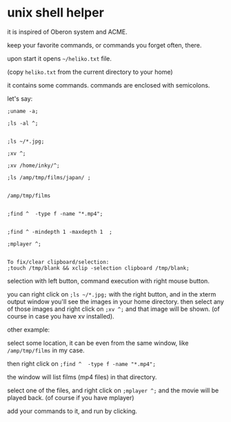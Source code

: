 # unix shell helper

it is inspired of Oberon system and ACME.

keep your favorite commands, or commands you forget often, there.

upon start it opens `~/heliko.txt` file.

(copy `heliko.txt` from the current directory to your home)

it contains some commands. commands are enclosed with semicolons.

let's say:

```
;uname -a;

;ls -al ^;


;ls ~/*.jpg;

;xv ^;

;xv /home/inky/^;

;ls /amp/tmp/films/japan/ ;


/amp/tmp/films


;find ^  -type f -name "*.mp4";


;find ^ -mindepth 1 -maxdepth 1  ;

;mplayer ^;


To fix/clear clipboard/selection:
;touch /tmp/blank && xclip -selection clipboard /tmp/blank;
```


selection with left button, command execution with right mouse button.

you can right click on `;ls ~/*.jpg;` with the right button, and in the xterm output window you'll see the images in your home directory.
then select any of those images and right click on `;xv ^;` and that image will be shown. (of course in case you have xv installed).

other example:

select some location, it can be even from the same window, like `/amp/tmp/films` in my case.

then right click on `;find ^  -type f -name "*.mp4";`

the window will list films (mp4 files) in that directory.

select one of the files, and right click on `;mplayer ^;` and the movie will be played back. (of course if you have mplayer)

add your commands to it, and run by clicking.
